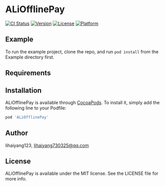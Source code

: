 # ALiOfflinePay

[![CI Status](https://img.shields.io/travis/lihaiyang123/ALiOfflinePay.svg?style=flat)](https://travis-ci.org/lihaiyang123/ALiOfflinePay)
[![Version](https://img.shields.io/cocoapods/v/ALiOfflinePay.svg?style=flat)](https://cocoapods.org/pods/ALiOfflinePay)
[![License](https://img.shields.io/cocoapods/l/ALiOfflinePay.svg?style=flat)](https://cocoapods.org/pods/ALiOfflinePay)
[![Platform](https://img.shields.io/cocoapods/p/ALiOfflinePay.svg?style=flat)](https://cocoapods.org/pods/ALiOfflinePay)

## Example

To run the example project, clone the repo, and run `pod install` from the Example directory first.

## Requirements

## Installation

ALiOfflinePay is available through [CocoaPods](https://cocoapods.org). To install
it, simply add the following line to your Podfile:

```ruby
pod 'ALiOfflinePay'
```

## Author

lihaiyang123, lihaiyang730325@qq.com

## License

ALiOfflinePay is available under the MIT license. See the LICENSE file for more info.
